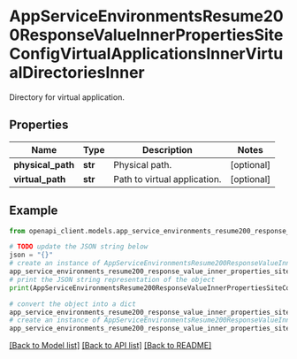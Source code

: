 # AppServiceEnvironmentsResume200ResponseValueInnerPropertiesSiteConfigVirtualApplicationsInnerVirtualDirectoriesInner

Directory for virtual application.

## Properties

Name | Type | Description | Notes
------------ | ------------- | ------------- | -------------
**physical_path** | **str** | Physical path. | [optional] 
**virtual_path** | **str** | Path to virtual application. | [optional] 

## Example

```python
from openapi_client.models.app_service_environments_resume200_response_value_inner_properties_site_config_virtual_applications_inner_virtual_directories_inner import AppServiceEnvironmentsResume200ResponseValueInnerPropertiesSiteConfigVirtualApplicationsInnerVirtualDirectoriesInner

# TODO update the JSON string below
json = "{}"
# create an instance of AppServiceEnvironmentsResume200ResponseValueInnerPropertiesSiteConfigVirtualApplicationsInnerVirtualDirectoriesInner from a JSON string
app_service_environments_resume200_response_value_inner_properties_site_config_virtual_applications_inner_virtual_directories_inner_instance = AppServiceEnvironmentsResume200ResponseValueInnerPropertiesSiteConfigVirtualApplicationsInnerVirtualDirectoriesInner.from_json(json)
# print the JSON string representation of the object
print(AppServiceEnvironmentsResume200ResponseValueInnerPropertiesSiteConfigVirtualApplicationsInnerVirtualDirectoriesInner.to_json())

# convert the object into a dict
app_service_environments_resume200_response_value_inner_properties_site_config_virtual_applications_inner_virtual_directories_inner_dict = app_service_environments_resume200_response_value_inner_properties_site_config_virtual_applications_inner_virtual_directories_inner_instance.to_dict()
# create an instance of AppServiceEnvironmentsResume200ResponseValueInnerPropertiesSiteConfigVirtualApplicationsInnerVirtualDirectoriesInner from a dict
app_service_environments_resume200_response_value_inner_properties_site_config_virtual_applications_inner_virtual_directories_inner_from_dict = AppServiceEnvironmentsResume200ResponseValueInnerPropertiesSiteConfigVirtualApplicationsInnerVirtualDirectoriesInner.from_dict(app_service_environments_resume200_response_value_inner_properties_site_config_virtual_applications_inner_virtual_directories_inner_dict)
```
[[Back to Model list]](../README.md#documentation-for-models) [[Back to API list]](../README.md#documentation-for-api-endpoints) [[Back to README]](../README.md)


